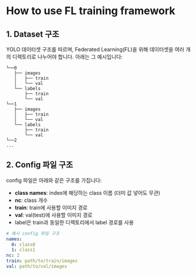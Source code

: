 # How to use FL training framework

## 1. Dataset 구조

YOLO 데이터셋 구조를 따르며, Federated Learning(FL)을 위해 데이터셋을 여러 개의 디렉토리로 나누어야 합니다. 아래는 그 예시입니다:

```
└──0
   ├── images
   │   ├── train
   │   └── val
   └── labels
       ├── train
       └── val
└──1
   ├── images
   │   ├── train
   │   └── val
   └── labels
       ├── train
       └── val
└──2
...
```
## 2. Config 파일 구조

config 파일은 아래와 같은 구조를 가집니다:

- **class names**: index에 해당하는 class 이름 (더미 값 넣어도 무관)
- **nc**: class 개수
- **train**: train에 사용할 이미지 경로
- **val**: val(test)에 사용할 이미지 경로
- label은 train과 동일한 디렉토리에서 label 경로를 사용

```yaml
# 예시 config 파일 구조
names:
  0: class0
  1: class1
nc: 2
train: path/to/train/images
val: path/to/val/images
```
